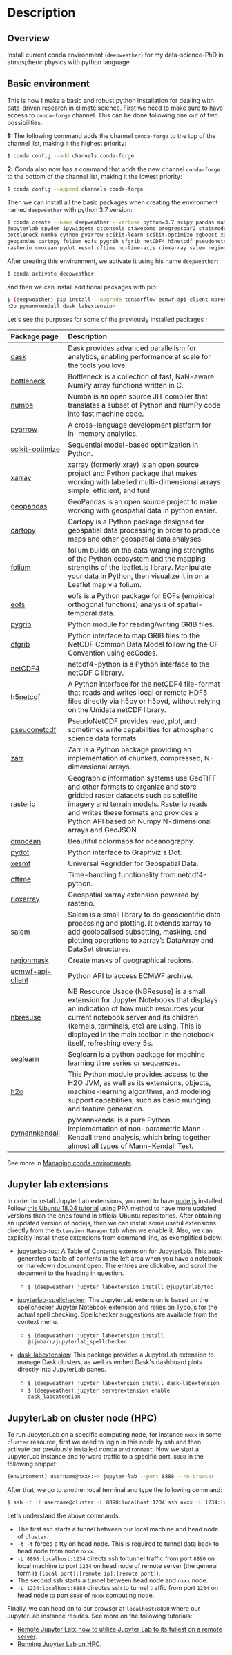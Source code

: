 # Description

## Overview

Install current conda environment (`deepweather`) for my data-science-PhD in atmospheric physics with python language.

## Basic environment

This is how I make a basic and robust python installation for dealing with data-driven research in climate science. First we need to make sure to have access to ```conda-forge``` channel. This can be done following one out of two possibilities:

**1:** The following command adds the channel `conda-forge` to the top of the channel list, making it the highest priority:
```sh
$ conda config --add channels conda-forge
```
**2:** Conda also now has a command that adds the new channel `conda-forge` to the bottom of the channel list, making it the lowest priority:
```sh
$ conda config --append channels conda-forge
```

Then we can install all the basic packages when creating the environment named `deepweather` with python 3.7 version:
```sh
$ conda create --name deepweather --verbose python=3.7 scipy pandas matplotlib seaborn \
jupyterlab spyder ipywidgets qtconsole qtawesome progressbar2 statsmodels dask \
bottleneck numba cython pyarrow scikit-learn scikit-optimize xgboost xarray \
geopandas cartopy folium eofs pygrib cfgrib netCDF4 h5netcdf pseudonetcdf zarr \
rasterio cmocean pydot xesmf cftime nc-time-axis rioxarray salem regionmask
```
After creating this environment, we activate it using his name ```deepweather```:
```sh
$ conda activate deepweather
```
and then we can install additional packages with pip:
```sh
$ (deepweather) pip install --upgrade tensorflow ecmwf-api-client nbresuse seglearn \
h2o pymannkendall dask_labextension
```

Let's see the purposes for some of the previously installed packages :

| Package page| Description |
|:---|:---|
| [dask](https://dask.org/) | Dask provides advanced parallelism for analytics, enabling performance at scale for the tools you love. |
| [bottleneck](https://github.com/pydata/bottleneck) | Bottleneck is a collection of fast, NaN-aware NumPy array functions written in C. |
| [numba](http://numba.pydata.org/) | Numba is an open source JIT compiler that translates a subset of Python and NumPy code into fast machine code. |
| [pyarrow](https://arrow.apache.org/) | A cross-language development platform for in-memory analytics. |
| [scikit-optimize](https://scikit-optimize.github.io/stable/index.html) | Sequential model-based optimization in Python. |
| [xarray](http://xarray.pydata.org/en/stable/) | xarray (formerly xray) is an open source project and Python package that makes working with labelled multi-dimensional arrays simple, efficient, and fun! |
| [geopandas](https://geopandas.org/) | GeoPandas is an open source project to make working with geospatial data in python easier. |
| [cartopy](https://scitools.org.uk/cartopy/docs/latest/) | Cartopy is a Python package designed for geospatial data processing in order to produce maps and other geospatial data analyses. |
| [folium](https://python-visualization.github.io/folium/) | folium builds on the data wrangling strengths of the Python ecosystem and the mapping strengths of the leaflet.js library. Manipulate your data in Python, then visualize it in on a Leaflet map via folium. |
| [eofs](https://ajdawson.github.io/eofs/latest/) | eofs is a Python package for EOFs (empirical orthogonal functions) analysis of spatial-temporal data. |
| [pygrib](https://github.com/jswhit/pygrib) | Python module for reading/writing GRIB files. |
| [cfgrib](https://github.com/ecmwf/cfgrib) | Python interface to map GRIB files to the NetCDF Common Data Model following the CF Convention using ecCodes. |
| [netCDF4](https://github.com/Unidata/netcdf4-python) | netcdf4-python is a Python interface to the netCDF C library. |
| [h5netcdf](https://github.com/shoyer/h5netcdf) | A Python interface for the netCDF4 file-format that reads and writes local or remote HDF5 files directly via h5py or h5pyd, without relying on the Unidata netCDF library. |
| [pseudonetcdf](https://github.com/barronh/pseudonetcdf) | PseudoNetCDF provides read, plot, and sometimes write capabilities for atmospheric science data formats. |
| [zarr](https://zarr.readthedocs.io/en/stable/) | Zarr is a Python package providing an implementation of chunked, compressed, N-dimensional arrays. |
| [rasterio](https://rasterio.readthedocs.io/en/latest/) | Geographic information systems use GeoTIFF and other formats to organize and store gridded raster datasets such as satellite imagery and terrain models. Rasterio reads and writes these formats and provides a Python API based on Numpy N-dimensional arrays and GeoJSON. |
| [cmocean](https://github.com/matplotlib/cmocean) | Beautiful colormaps for oceanography. |
| [pydot](https://github.com/pydot/pydot) | Python interface to Graphviz's Dot. |
| [xesmf](https://xesmf.readthedocs.io/en/latest/) | Universal Regridder for Geospatial Data. |
| [cftime](https://github.com/unidata/cftime) | Time-handling functionality from netcdf4-python. |
| [rioxarray](https://github.com/corteva/rioxarray) | Geospatial xarray extension powered by rasterio. |
| [salem](https://salem.readthedocs.io/en/stable/index.html) | Salem is a small library to do geoscientific data processing and plotting. It extends xarray to add geolocalised subsetting, masking, and plotting operations to xarray’s DataArray and DataSet structures. |
| [regionmask](https://regionmask.readthedocs.io/en/stable/index.html) | Create masks of geographical regions. |
| [ecmwf-api-client](https://github.com/ecmwf/ecmwf-api-client) | Python API to access ECMWF archive. |
| [nbresuse](https://github.com/yuvipanda/nbresuse) | NB Resource Usage (NBResuse) is a small extension for Jupyter Notebooks that displays an indication of how much resources your current notebook server and its children (kernels, terminals, etc) are using. This is displayed in the main toolbar in the notebook itself, refreshing every 5s. |
| [seglearn](https://github.com/dmbee/seglearn) | Seglearn is a python package for machine learning time series or sequences. |
| [h2o](https://docs.h2o.ai/h2o/latest-stable/h2o-py/docs/intro.html#what-is-h2o) | This Python module provides access to the H2O JVM, as well as its extensions, objects, machine-learning algorithms, and modeling support capabilities, such as basic munging and feature generation. |
| [pymannkendall](https://github.com/mmhs013/pymannkendall) | pyMannkendal is a pure Python implementation of non-parametric Mann-Kendall trend analysis, which bring together almost all types of Mann-Kendall Test. |

See more in [Managing conda environments](https://conda.io/docs/user-guide/tasks/manage-environments.html#managing-environments).

## Jupyter lab extensions  

In order to install JupyterLab extensions, you need to have [node.js](https://nodejs.org/en/) installed. Follow [this Ubuntu 18.04 tutorial](https://www.digitalocean.com/community/tutorials/how-to-install-node-js-on-ubuntu-18-04-pt) using PPA method to have more updated versions than the ones found in official Ubuntu repositories. After obtaining an updated version of nodejs, then we can install some useful extensions directly from the `Extension Manager` tab when we enable it. Also, we can explicitly install these extensions from command line, as exemplified below:

- [jupyterlab-toc](https://github.com/jupyterlab/jupyterlab-toc): A Table of Contents extension for JupyterLab. This auto-generates a table of contents in the left area when you have a notebook or markdown document open. The entries are clickable, and scroll the document to the heading in question.
    - `$ (deepweather) jupyter labextension install @jupyterlab/toc`

- [jupyterlab-spellchecker](https://github.com/ijmbarr/jupyterlab_spellchecker): The JupyterLab extension is based on the spellchecker Jupyter Notebook extension and relies on Typo.js for the actual spell checking. Spellchecker suggestions are available from the context menu.
    - `$ (deepweather) jupyter labextension install @ijmbarr/jupyterlab_spellchecker` 

- [dask-labextension](https://github.com/dask/dask-labextension): This package provides a JupyterLab extension to manage Dask clusters, as well as embed Dask's dashboard plots directly into JupyterLab panes.
    - `$ (deepweather) jupyter labextension install dask-labextension`
    - `$ (deepweather) jupyter serverextension enable dask_labextension`

## JupyterLab on cluster node (HPC)

To run JupyterLab on a specific computing node, for instance `nxxx` in some `cluster` resource, first we need to login in this node by ssh and then activate our previously installed conda `environment`. Now we start a JupyterLab instance and forward traffic to a specific port, `8888` in the following snippet:
```sh
(environment) username@nxxx:~> jupyter-lab --port 8888 --no-browser
```
After that, we go to another local terminal and type the following command:
```sh
$ ssh -t -t username@cluster -L 8890:localhost:1234 ssh nxxx -L 1234:localhost:8888
```
Let's understand the above commands:

- The first ssh starts a tunnel between our local machine and head node of `cluster`.
- `-t -t` forces a tty on head node. This is required to tunnel data back to head node from node `nxxx`.
- `-L 8890:localhost:1234` directs ssh to tunnel traffic from port `8890` on local machine to port `1234` on head node of remote server (the general form is `[local port]:[remote ip]:[remote port]`).
- The second ssh starts a tunnel between head node and `nxxx` node.
- `-L 1234:localhost:8888` directes ssh to tunnel traffic from port `1234` on head node to port `8888` of `nxxx` computing node.

Finally, we can head on to our browser at `localhost:8890` where our JupyterLab instance resides. See more on the following tutorials:

- [Remote Jupyter Lab: how to utilize Jupyter Lab to its fullest on a remote server](https://medium.com/spencerweekly/remote-jupyter-lab-how-to-utilize-jupyter-lab-to-its-fullest-on-a-remote-server-2a359159d2f6).
- [Running Jupyter Lab on HPC](https://www.sichong.site/2020/02/07/running-jupyter-lab-on-hpc/).